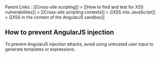 Parent Links : [[Cross-site scripting]] > [[How to find and test for XSS vulnerabilities]] > [[Cross-site scripting contexts]] > [[XSS into JavaScript]] > [[XSS in the context of the AngularJS sandbox]]    

## How to prevent AngularJS injection

To prevent AngularJS injection attacks, avoid using untrusted user input to generate templates or expressions.
